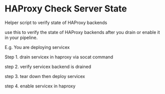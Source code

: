 # HAProxy Check Server State

Helper script to verify state of HAProxy backends

use this to verify the state of HAProxy backends after you drain or enable it in your pipeline.


E.g.
You are deploying servicex

Step 1.
drain servicex in haproxy via socat command

step 2. verify servicex backend is drained

step 3. tear down then deploy servicex

step 4. enable servicex in haproxy 
